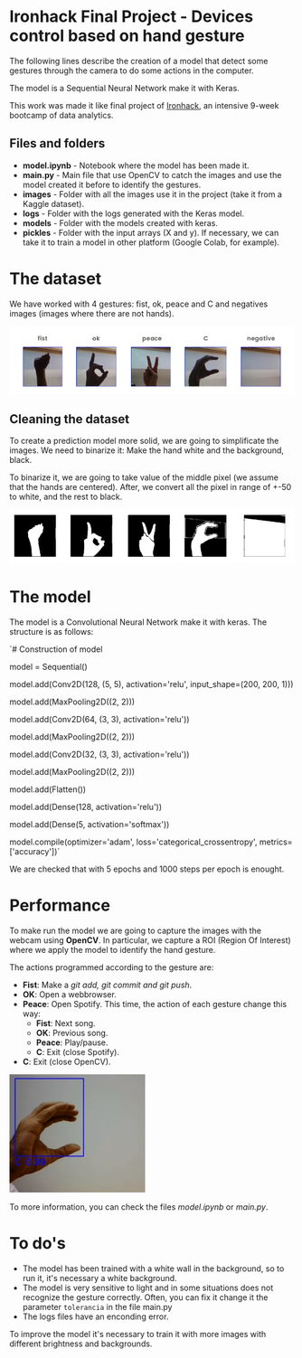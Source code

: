 # Ironhack Final Project - Devices control based on hand gesture

The following lines describe the creation of a model that detect some gestures through the camera to do some actions in the computer.

The model is a Sequential Neural Network make it with Keras.

This work was made it like final project of [Ironhack](https://www.ironhack.com), an intensive 9-week bootcamp of data analytics.

## Files and folders

 * **model.ipynb** - Notebook where the model has been made it.
 * **main.py** - Main file that use OpenCV to catch the images and use the model created it before to identify the gestures.
 * **images** -  Folder with all the images use it in the project (take it from a Kaggle dataset). 
 * **logs** -  Folder with the logs generated with the Keras model. 
 * **models** -  Folder with the models created with keras. 
 * **pickles** -  Folder with the input arrays (X and y). If necessary, we can take it to train a model in other platform (Google Colab, for example).
 
# The dataset

We have worked with 4 gestures: fist, ok, peace and C and negatives images (images where there are not hands).

![Hand gesture example](readme-images/hand-gestures.png)

## Cleaning the dataset
 
To create a prediction model more solid, we are going to simplificate the images. We need to binarize it: Make the hand white and the background, black.

To binarize it, we are going to take value of the middle pixel (we assume that the hands are centered). After, we convert all the pixel in range of +-50 to white, and the rest to black.

![Black & white hand gesture example](readme-images/bw-hand-gestures.png)

# The model

The model is a Convolutional Neural Network make it with keras. The structure is as follows:

`# Construction of model

model = Sequential()

model.add(Conv2D(128, (5, 5), activation='relu', input_shape=(200, 200, 1))) 

model.add(MaxPooling2D((2, 2)))

model.add(Conv2D(64, (3, 3), activation='relu')) 

model.add(MaxPooling2D((2, 2)))

model.add(Conv2D(32, (3, 3), activation='relu'))

model.add(MaxPooling2D((2, 2)))

model.add(Flatten())

model.add(Dense(128, activation='relu'))

model.add(Dense(5, activation='softmax'))

model.compile(optimizer='adam', loss='categorical_crossentropy', metrics=['accuracy'])`

We are checked that with 5 epochs and 1000 steps per epoch is enought.

# Performance

To make run the model we are going to capture the images with the webcam using **OpenCV**. In particular, we capture a ROI (Region Of Interest) where we apply the model to identify the hand gesture.

The actions programmed according to the gesture are:

* **Fist**: Make a *git add, git commit and git push*.
* **OK**: Open a webbrowser.
* **Peace**: Open Spotify. This time, the action of each gesture change this way:
    * **Fist**: Next song.
    * **OK**: Previous song.
    * **Peace**: Play/pause.
    * **C**: Exit (close Spotify).
* **C**: Exit (close OpenCV).


![Animation of hands](readme-images/hand-gesture-animation.gif)

To more information, you can check the files *model.ipynb* or *main.py*.

# To do's

* The model has been trained with a white wall in the background, so to run it, it's necessary a white background.
* The model is very sensitive to light and in some situations does not recognize the gesture correctly. Often, you can fix it change it the parameter `tolerancia` in the file main.py
* The logs files have an enconding error. 

To improve the model it's necessary to train it with more images with different brightness and backgrounds.


